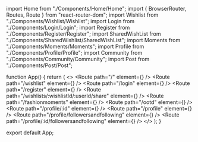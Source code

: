 import Home from "./Components/Home/Home";
import { BrowserRouter, Routes, Route } from "react-router-dom";
import Wishlist from "./Components/Wishlist/Wishlist";
import Login from "./Components/Login/Login";
import Register from "./Components/Register/Register";
import SharedWishList from "./Components/SharedWishlist/SharedWishList";
import Moments from "./Components/Moments/Moments";
import Profile from "./Components/Profile/Profile";
import Community from "./Components/Community/Community";
import Post from "./Components/Post/Post";

function App() {
  return (
    <>
      <BrowserRouter>
        <Routes>
          <Route path="/" element={<Home />} />
          <Route path="/wishlist" element={<Wishlist />} />
          <Route path="/login" element={<Login />} />
          <Route path="/register" element={<Register />} />
          <Route
            path="/wishlists/:wishlistId/:userId/share"
            element={<SharedWishList />}
          />
          <Route path="/fashionmoments" element={<Moments />} />
          <Route path="/ootd" element={<Post/>} />
          <Route path="/profile/:id" element={<Profile />} />
          <Route path="/profile" element={<Profile />} />
          <Route
            path="/profile/followersandfollowing"
            element={<Community />}
          />
          <Route
            path="/profile/:id/followersandfollowing"
            element={<Community />}
          />
        </Routes>
      </BrowserRouter>
    </>
  );
}

export default App;
